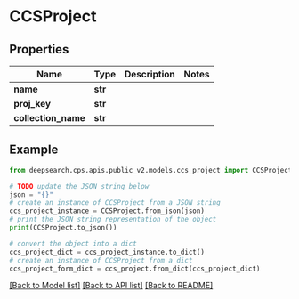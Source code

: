 # CCSProject


## Properties

Name | Type | Description | Notes
------------ | ------------- | ------------- | -------------
**name** | **str** |  | 
**proj_key** | **str** |  | 
**collection_name** | **str** |  | 

## Example

```python
from deepsearch.cps.apis.public_v2.models.ccs_project import CCSProject

# TODO update the JSON string below
json = "{}"
# create an instance of CCSProject from a JSON string
ccs_project_instance = CCSProject.from_json(json)
# print the JSON string representation of the object
print(CCSProject.to_json())

# convert the object into a dict
ccs_project_dict = ccs_project_instance.to_dict()
# create an instance of CCSProject from a dict
ccs_project_form_dict = ccs_project.from_dict(ccs_project_dict)
```
[[Back to Model list]](../README.md#documentation-for-models) [[Back to API list]](../README.md#documentation-for-api-endpoints) [[Back to README]](../README.md)


